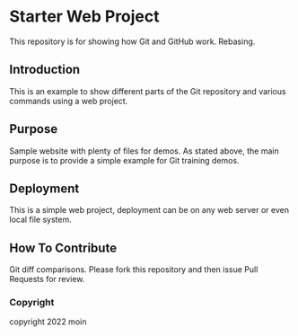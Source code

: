 # Starter Web Project

This repository is for showing how Git and GitHub work. Rebasing.

## Introduction

This is an example to show different parts of the Git repository
and various commands using a web project.

## Purpose

Sample website with plenty of files for demos.
As stated above, the main purpose is to provide a simple example
for Git training demos.

## Deployment

This is a simple web project, deployment can be on any web server or
even local file system.

## How To Contribute

Git diff comparisons.
Please fork this repository and then issue Pull Requests for review.

### Copyright

copyright 2022 moin